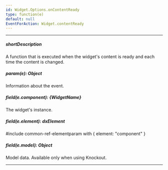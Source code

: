 ```yaml
---
id: Widget.Options.onContentReady
type: function(e)
default: null
EventForAction: Widget.contentReady
---
```

---
##### shortDescription
A function that is executed when the widget's content is ready and each time the content is changed.

##### param(e): Object
Information about the event.

##### field(e.component): {WidgetName}
The widget's instance.

##### field(e.element): dxElement
#include common-ref-elementparam with { element: "component" }

##### field(e.model): Object
Model data. Available only when using Knockout.

---
